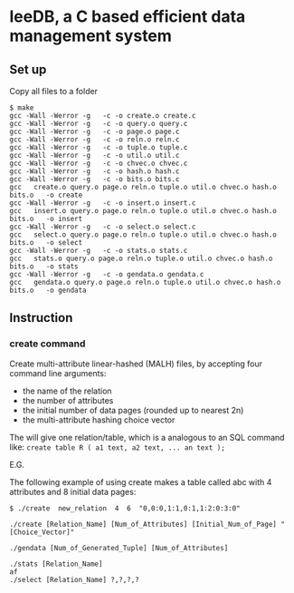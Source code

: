 # leeDB, a C based efficient data management system

## Set up

Copy all files to a folder
```
$ make
gcc -Wall -Werror -g   -c -o create.o create.c
gcc -Wall -Werror -g   -c -o query.o query.c
gcc -Wall -Werror -g   -c -o page.o page.c
gcc -Wall -Werror -g   -c -o reln.o reln.c
gcc -Wall -Werror -g   -c -o tuple.o tuple.c
gcc -Wall -Werror -g   -c -o util.o util.c
gcc -Wall -Werror -g   -c -o chvec.o chvec.c
gcc -Wall -Werror -g   -c -o hash.o hash.c
gcc -Wall -Werror -g   -c -o bits.o bits.c
gcc   create.o query.o page.o reln.o tuple.o util.o chvec.o hash.o bits.o   -o create
gcc -Wall -Werror -g   -c -o insert.o insert.c
gcc   insert.o query.o page.o reln.o tuple.o util.o chvec.o hash.o bits.o   -o insert
gcc -Wall -Werror -g   -c -o select.o select.c
gcc   select.o query.o page.o reln.o tuple.o util.o chvec.o hash.o bits.o   -o select
gcc -Wall -Werror -g   -c -o stats.o stats.c
gcc   stats.o query.o page.o reln.o tuple.o util.o chvec.o hash.o bits.o   -o stats
gcc -Wall -Werror -g   -c -o gendata.o gendata.c
gcc   gendata.o query.o page.o reln.o tuple.o util.o chvec.o hash.o bits.o   -o gendata
```

## Instruction
### **create** command
Create multi-attribute linear-hashed (MALH) files, by accepting four command line arguments:
- the name of the relation
- the number of attributes
- the initial number of data pages (rounded up to nearest 2n)
- the multi-attribute hashing choice vector

The will give one relation/table, which is a analogous to an SQL command like:
`create table R ( a1 text, a2 text, ... an text );`

E.G.

The following example of using create makes a table called abc with 4 attributes and 8 initial data pages:

`$ ./create  new_relation  4  6  "0,0:0,1:1,0:1,1:2:0:3:0"`
```
./create [Relation_Name] [Num_of_Attributes] [Initial_Num_of_Page] "[Choice_Vector]"

./gendata [Num_of_Generated_Tuple] [Num_of_Attributes] 

./stats [Relation_Name]
af
./select [Relation_Name] ?,?,?,?
```


